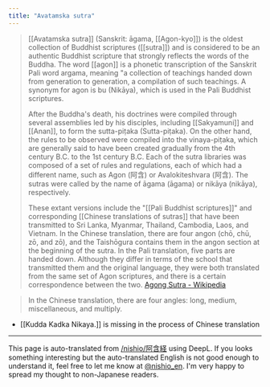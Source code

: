 ```yaml
---
title: "Avatamska sutra"
---
```


>  [[Avatamska sutra]] (Sanskrit: āgama, [[Agon-kyo]]) is the oldest collection of Buddhist scriptures ([[sutra]]) and is considered to be an authentic Buddhist scripture that strongly reflects the words of the Buddha. The word [[agon]] is a phonetic transcription of the Sanskrit Pali word argama, meaning "a collection of teachings handed down from generation to generation, a compilation of such teachings. A synonym for agon is bu (Nikāya), which is used in the Pali Buddhist scriptures.
>
>  After the Buddha's death, his doctrines were compiled through several assemblies led by his disciples, including [[Sakyamuni]] and [[Anan]], to form the sutta-piṭaka (Sutta-piṭaka). On the other hand, the rules to be observed were compiled into the vinaya-piṭaka, which are generally said to have been created gradually from the 4th century B.C. to the 1st century B.C. Each of the sutra libraries was composed of a set of rules and regulations, each of which had a different name, such as Agon (阿含) or Avalokiteshvara (阿含). The sutras were called by the name of āgama (āgama) or nikāya (nikāya), respectively.
>
>  These extant versions include the "[[Pali Buddhist scriptures]]" and corresponding [[Chinese translations of sutras]] that have been transmitted to Sri Lanka, Myanmar, Thailand, Cambodia, Laos, and Vietnam. In the Chinese translation, there are four angon (chō, chū, zō, and zō), and the Taishōgura contains them in the angon section at the beginning of the sutra. In the Pali translation, five parts are handed down. Although they differ in terms of the school that transmitted them and the original language, they were both translated from the same set of Agon scriptures, and there is a certain correspondence between the two.
[Agong Sutra - Wikipedia](https://ja.wikipedia.org/wiki/阿含経)

> In the Chinese translation, there are four angles: long, medium, miscellaneous, and multiply.
- [[Kudda Kadka Nikaya.]] is missing in the process of Chinese translation

---
This page is auto-translated from [/nishio/阿含経](https://scrapbox.io/nishio/阿含経) using DeepL. If you looks something interesting but the auto-translated English is not good enough to understand it, feel free to let me know at [@nishio_en](https://twitter.com/nishio_en). I'm very happy to spread my thought to non-Japanese readers.